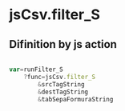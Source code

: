# jsCsv.filter_S

## Difinition by js action

```js.js

var=runFilter_S
	?func=jsCsv.filter_S
		&srcTagString
		&destTagString
		&tabSepaFormuraString
```


